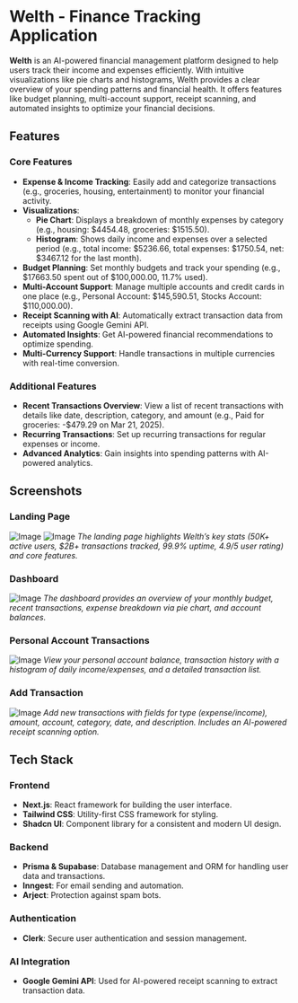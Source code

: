 # Welth - Finance Tracking Application


**Welth** is an AI-powered financial management platform designed to help users track their income and expenses efficiently. With intuitive visualizations like pie charts and histograms, Welth provides a clear overview of your spending patterns and financial health. It offers features like budget planning, multi-account support, receipt scanning, and automated insights to optimize your financial decisions.

## Features

### Core Features
- **Expense & Income Tracking**: Easily add and categorize transactions (e.g., groceries, housing, entertainment) to monitor your financial activity.
- **Visualizations**:
  - **Pie Chart**: Displays a breakdown of monthly expenses by category (e.g., housing: $4454.48, groceries: $1515.50).
  - **Histogram**: Shows daily income and expenses over a selected period (e.g., total income: $5236.66, total expenses: $1750.54, net: $3467.12 for the last month).
- **Budget Planning**: Set monthly budgets and track your spending (e.g., $17663.50 spent out of $100,000.00, 11.7% used).
- **Multi-Account Support**: Manage multiple accounts and credit cards in one place (e.g., Personal Account: $145,590.51, Stocks Account: $110,000.00).
- **Receipt Scanning with AI**: Automatically extract transaction data from receipts using Google Gemini API.
- **Automated Insights**: Get AI-powered financial recommendations to optimize spending.
- **Multi-Currency Support**: Handle transactions in multiple currencies with real-time conversion.

### Additional Features
- **Recent Transactions Overview**: View a list of recent transactions with details like date, description, category, and amount (e.g., Paid for groceries: -$479.29 on Mar 21, 2025).
- **Recurring Transactions**: Set up recurring transactions for regular expenses or income.
- **Advanced Analytics**: Gain insights into spending patterns with AI-powered analytics.

## Screenshots

### Landing Page
![Image](https://github.com/user-attachments/assets/0e0766bc-da35-4d50-8d46-cb4c666a5cb4)
![Image](https://github.com/user-attachments/assets/d2132b70-c161-43f8-b20d-762fe36d0e1c)
*The landing page highlights Welth’s key stats (50K+ active users, $2B+ transactions tracked, 99.9% uptime, 4.9/5 user rating) and core features.*

### Dashboard
![Image](https://github.com/user-attachments/assets/1b58b9c7-1677-4741-93ed-4d45b1ec5ce5)
*The dashboard provides an overview of your monthly budget, recent transactions, expense breakdown via pie chart, and account balances.*

### Personal Account Transactions
![Image](https://github.com/user-attachments/assets/73cab9f1-c9ae-4dac-a6b1-134963794639)
*View your personal account balance, transaction history with a histogram of daily income/expenses, and a detailed transaction list.*

### Add Transaction
![Image](https://github.com/user-attachments/assets/d4fd485c-6f63-4f2a-a9e9-dc4c1c78f637)
*Add new transactions with fields for type (expense/income), amount, account, category, date, and description. Includes an AI-powered receipt scanning option.*



## Tech Stack

### Frontend
- **Next.js**: React framework for building the user interface.
- **Tailwind CSS**: Utility-first CSS framework for styling.
- **Shadcn UI**: Component library for a consistent and modern UI design.

### Backend
- **Prisma & Supabase**: Database management and ORM for handling user data and transactions.
- **Inngest**: For email sending and automation.
- **Arject**: Protection against spam bots.

### Authentication
- **Clerk**: Secure user authentication and session management.

### AI Integration
- **Google Gemini API**: Used for AI-powered receipt scanning to extract transaction data.


